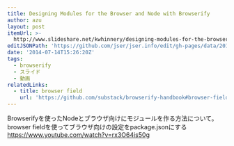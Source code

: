 ```yaml
---
title: Designing Modules for the Browser and Node with Browserify
author: azu
layout: post
itemUrl: >-
  http://www.slideshare.net/kwhinnery/designing-modules-for-the-browser-and-node-with-browserify
editJSONPath: 'https://github.com/jser/jser.info/edit/gh-pages/data/2014/07/index.json'
date: '2014-07-14T15:26:20Z'
tags:
  - browserify
  - スライド
  - 動画
relatedLinks:
  - title: browser field
    url: 'https://github.com/substack/browserify-handbook#browser-field'
---
```

Browserifyを使ったNodeとブラウザ向けにモジュールを作る方法について。
browser fieldを使ってブラウザ向けの設定をpackage.jsonにする
https://www.youtube.com/watch?v=rx3O64is50g
